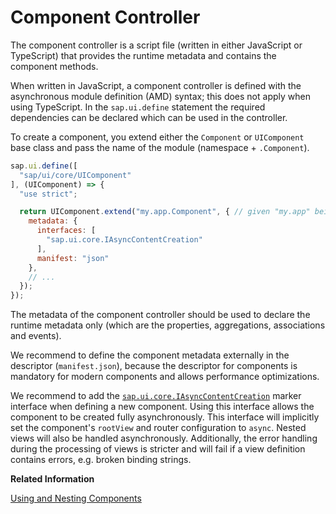 <!-- loio27ce0e4987cd426f8fa3e60836316428 -->

# Component Controller

The component controller is a script file \(written in either JavaScript or TypeScript\) that provides the runtime metadata and contains the component methods.

When written in JavaScript, a component controller is defined with the asynchronous module definition \(AMD\) syntax; this does not apply when using TypeScript. In the `sap.ui.define` statement the required dependencies can be declared which can be used in the controller.

To create a component, you extend either the `Component` or `UIComponent` base class and pass the name of the module \(namespace + `.Component`\).

```js
sap.ui.define([
  "sap/ui/core/UIComponent"
], (UIComponent) => {
  "use strict";

  return UIComponent.extend("my.app.Component", { // given "my.app" being the value of sap.app/id in manifest.json
    metadata: {
      interfaces: [
        "sap.ui.core.IAsyncContentCreation"
      ],
      manifest: "json"
    },
    // ...
  });
});
```

The metadata of the component controller should be used to declare the runtime metadata only \(which are the properties, aggregations, associations and events\).

We recommend to define the component metadata externally in the descriptor \(`manifest.json`\), because the descriptor for components is mandatory for modern components and allows performance optimizations.

We recommend to add the [`sap.ui.core.IAsyncContentCreation`](https://ui5.sap.com/#/api/sap.ui.core.IAsyncContentCreation) marker interface when defining a new component. Using this interface allows the component to be created fully asynchronously. This interface will implicitly set the component's `rootView` and router configuration to `async`. Nested views will also be handled asynchronously. Additionally, the error handling during the processing of views is stricter and will fail if a view definition contains errors, e.g. broken binding strings.

**Related Information**  


[Using and Nesting Components](using-and-nesting-components-346599f.md "You can use a ComponentContainer to wrap a UIComponent and reuse it anywhere within the SAPUI5 control tree. With the ComponentContainer you can nest components inside other components.")

